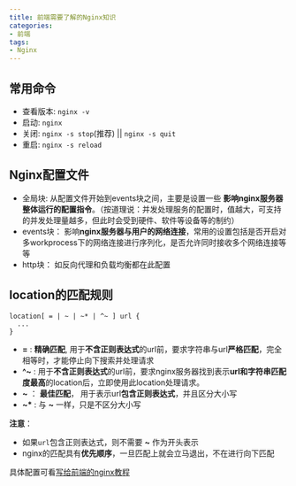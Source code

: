 ```yaml
---
title: 前端需要了解的Nginx知识
categories:
- 前端
tags:
- Nginx
---
```


## 常用命令

- 查看版本: `nginx -v`
- 启动: `nginx`
- 关闭: `nginx -s stop`(推荐) || `nginx -s quit`
- 重启: `nginx -s reload`

## Nginx配置文件

- 全局块: 从配置文件开始到events块之间，主要是设置一些 **影响nginx服务器整体运行的配置指令**。（按道理说：并发处理服务的配置时，值越大，可支持的并发处理量越多，但此时会受到硬件、软件等设备等的制约）
- events块： 影响**nginx服务器与用户的网络连接**，常用的设置包括是否开启对多workprocess下的网络连接进行序列化，是否允许同时接收多个网络连接等等
- http块： 如反向代理和负载均衡都在此配置

## location的匹配规则
```vim
location[ = | ~ | ~* | ^~ ] url {
  ...
}
```

- **=** : **精确匹配**, 用于**不含正则表达式**的url前，要求字符串与url**严格匹配**，完全相等时，才能停止向下搜索并处理请求
- **^~** : 用于**不含正则表达式**的url前，要求nginx服务器找到表示**url和字符串匹配度最高**的location后，立即使用此location处理请求。
- **~** ： **最佳匹配**， 用于表示url**包含正则表达式**，并且区分大小写
- **~\*** : 与 **~** 一样，只是不区分大小写

**注意**：
- 如果`url`包含正则表达式，则不需要 **~** 作为开头表示
- nginx的匹配具有**优先顺序**，一旦匹配上就会立马退出，不在进行向下匹配

具体配置可看[写给前端的nginx教程](https://juejin.cn/post/7052952117425733663)
